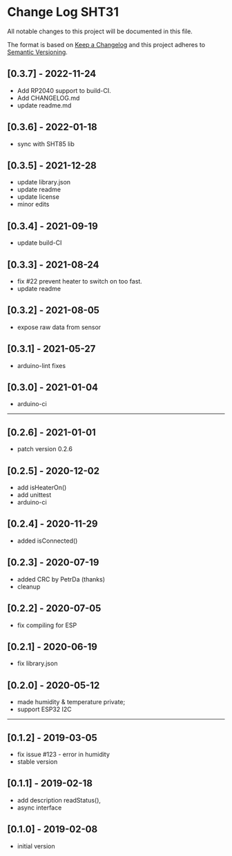 # Change Log SHT31

All notable changes to this project will be documented in this file.

The format is based on [Keep a Changelog](http://keepachangelog.com/)
and this project adheres to [Semantic Versioning](http://semver.org/).


## [0.3.7] - 2022-11-24
- Add RP2040 support to build-CI.
- Add CHANGELOG.md
- update readme.md


## [0.3.6] - 2022-01-18
- sync with SHT85 lib

## [0.3.5] - 2021-12-28
- update library.json
- update readme
- update license
- minor edits

## [0.3.4] - 2021-09-19
- update build-CI

## [0.3.3] - 2021-08-24
- fix #22 prevent heater to switch on too fast.
- update readme

## [0.3.2] - 2021-08-05
- expose raw data from sensor

## [0.3.1] - 2021-05-27
- arduino-lint fixes

## [0.3.0] - 2021-01-04
- arduino-ci

----

## [0.2.6] - 2021-01-01
- patch version 0.2.6

## [0.2.5] - 2020-12-02
- add isHeaterOn()
- add unittest
- arduino-ci

## [0.2.4] - 2020-11-29
- added isConnected()

## [0.2.3] - 2020-07-19
- added CRC by PetrDa (thanks)
- cleanup

## [0.2.2] - 2020-07-05
- fix compiling for ESP

## [0.2.1] - 2020-06-19
- fix library.json

## [0.2.0] - 2020-05-12
- made humidity & temperature private;
- support ESP32 I2C

----

## [0.1.2] - 2019-03-05
- fix issue #123 - error in humidity
- stable version

## [0.1.1] - 2019-02-18
- add description readStatus(),
- async interface

## [0.1.0] - 2019-02-08
- initial version

